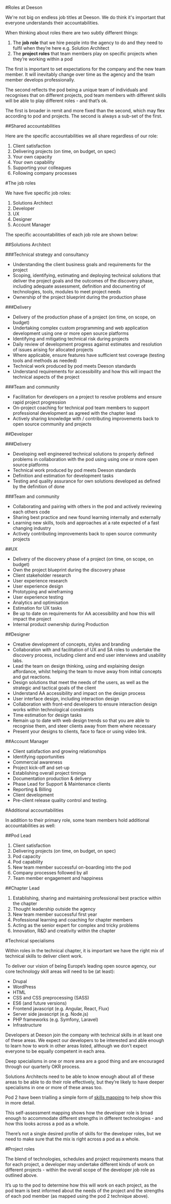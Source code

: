 #Roles at Deeson

We're not big on endless job titles at Deeson. We do think it's important that everyone understands their accountabilities.

When thinking about roles there are two subtly different things:

1. The **job role** that we hire people into the agency to do and they need to fulfil when they’re here e.g. Solution Architect
2. The **project roles** that team members play on specific projects when they’re working within a pod

The first is important to set expectations for the company and the new team member. It will inevitably change over time as the agency and the team member develops professionally.

The second reflects the pod being a unique team of individuals and recognises that on different projects, pod team members with different skills will be able to play different roles - and that’s ok.

The first is broader in remit and more fixed than the second, which may flex according to pod and projects. The second is always a sub-set of the first.

##Shared accountabilities

Here are the specific accountabilities we all share regardless of our role:

1. Client satisfaction
2. Delivering projects (on time, on budget, on spec)
3. Your own capacity
4. Your own capability
5. Supporting your colleagues
6. Following company processes

#The job roles

We have five specific job roles:

1. Solutions Architect
2. Developer
3. UX
4. Designer
5. Account Manager

The specific accountabilities of each job role are shown below:

##Solutions Architect

###Technical strategy and consultancy    

- Understanding the client business goals and requirements for the project
- Scoping, identifying, estimating and deploying technical solutions that deliver the project goals and the outcomes of the discovery phase, including adequate assessment, definition and documenting of technologies, tools, modules to meet project needs
- Ownership of the project blueprint during the production phase

###Delivery

- Delivery of the production phase of a project (on time, on scope, on budget)
- Undertaking complex custom programming and web application development using one or more open source platforms 
- Identifying and mitigating technical risk during projects
- Daily review of development progress against estimates and resolution of issues arising for allocated projects
- Where applicable, ensure features have sufficient test coverage (testing tools and methods as needed)
- Technical work produced by pod meets Deeson standards
- Understand requirements for accessibility and how this will impact the technical aspects of the project

###Team and community

- Facilitation for developers on a project to resolve problems and ensure rapid project progression
- On-project coaching for technical pod team members to support professional development as agreed with the chapter lead
- Actively sharing knowledge with / contributing improvements back to open source community and projects


##Developer

###Delivery
- Developing well engineered technical solutions to properly defined problems in collaboration with the pod using using one or more open source platforms 
- Technical work produced by pod meets Deeson standards
- Definition and estimation for development tasks
- Testing and quality assurance for own solutions developed as defined by the definition of done

###Team and community
- Collaborating and pairing with others in the pod and actively reviewing each others code
- Sharing best practice and new found learning internally and externally
- Learning new skills, tools and approaches at a rate expected of a fast changing industry
- Actively contributing improvements back to open source community projects


##UX

- Delivery of the discovery phase of a project  (on time, on scope, on budget)
- Own the project blueprint during the discovery phase
- Client stakeholder research
- User experience research 
- User experience design
- Prototyping and wireframing
- User experience testing
- Analytics and optimisation
- Estimation for UX tasks
- Be up to date on requirements for AA accessibility and how this will impact the project
- Internal product ownership during Production

##Designer

- Creative development of concepts, styles and branding
- Collaboration with and facilitation of UX and SA roles to undertake the discovery process, including client and end user interviews and usability labs.
- Lead the team on design thinking, using and explaining design affordance, whilst helping the team to move away from initial concepts and gut reactions.
- Design solutions that meet the needs of the users, as well as the strategic and tactical goals of the client
- Understand AA accessibility and impact on the design process
- User interface design, including interaction design
- Collaboration with front-end developers to ensure interaction design works within technological constraints
- Time estimation for design tasks
- Remain up to date with web design trends so that you are able to recognise them, and steer clients away from them where necessary
- Present your designs to clients, face to face or using video link.

##Account Manager

- Client satisfaction and growing relationships
- Identifying opportunities
- Commercial awareness
- Project kick-off and set-up
- Establishing overall project timings
- Documentation production & delivery
- Phase Lead for Support & Maintenance clients
- Reporting & Billing
- Client development
- Pre-client release quality control and testing.


#Additional accountabilities

In addition to their primary role, some team members hold additional accountabilities as well:

##Pod Lead

1. Client satisfaction
2. Delivering projects (on time, on budget, on spec)
3. Pod capacity
4. Pod capability
5. New team member successful on-boarding into the pod
6. Company processes followed by all
7. Team member engagement and happiness

##Chapter Lead

1. Establishing, sharing and maintaining professional best practice within the chapter 
2. Thought leadership outside the agency
3. New team member successful first year
4. Professional learning and coaching for chapter members
5. Acting as the senior expert for complex and tricky problems 
6. Innovation, R&D and creativity within the chapter

#Technical specialisms

Within roles in the technical chapter, it is important we have the right mix of technical skills to deliver client work. 

To deliver our vision of being Europe’s leading open source agency, our core technology skill areas will need to be (at least):

- Drupal
- WordPress
- HTML
- CSS and CSS preprocessing (SASS)
- ES6 (and future versions)
- Frontend javascript (e.g. Angular, React, Flux)
- Server side javascript (e.g. Node.js)
- PHP frameworks (e.g. Symfony, Laravel)
- Infrastructure

Developers at Deeson join the company with technical skills in at least one of these areas. We expect our developers to be interested and able enough to learn how to work in other areas listed, although we don’t expect everyone to be equally competent in each area. 

Deep specialisms in one or more area are a good thing and are encouraged through our quarterly OKR process.

Solutions Architects need to be able to know enough about all of these areas to be able to do their role effectively, but they’re likely to have deeper specialisms in one or more of these areas too.

Pod 2 have been trialling a simple form of [skills mapping](https://docs.google.com/spreadsheets/d/1GrD3DmFcYpNec_DsmBF3GP3x-SI55LdGLac3L_1MdrU/edit#gid=0) to help show this in more detail.

This self-assessment mapping shows how the developer role is broad enough to accommodate different strengths in different technologies - and how this looks across a pod as a whole. 

There’s not a single desired profile of skills for the developer roles, but we need to make sure that the mix is right across a pod as a whole. 

#Project roles

The blend of technologies, schedules and project requirements means that for each project, a developer may undertake different kinds of work on different projects - within the overall scope of the developer job role as outlined above.

It’s up to the pod to determine how this will work on each project, as the pod team is best informed about the needs of the project and the strengths of each pod member (as mapped using the pod 2 technique above).
